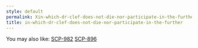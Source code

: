 ```yaml
---
style: default
permalink: Xin-which-dr-clef-does-not-die-nor-participate-in-the-further
title: in-which-dr-clef-does-not-die-nor-participate-in-the-further
---
```

You may also like:
[SCP-982](http://scp-wiki.net/scp-982)
[SCP-896](http://scp-wiki.net/scp-896)